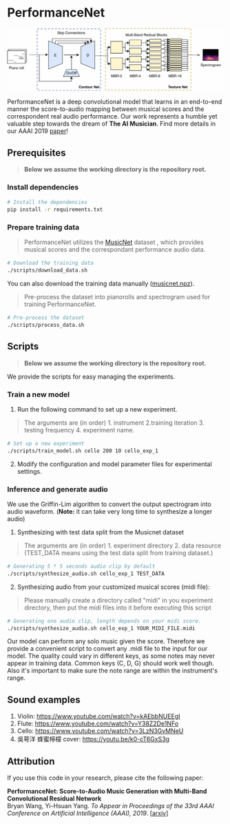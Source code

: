 
# PerformanceNet


![Model image](https://github.com/bwang514/PerformanceNet/blob/master/model.jpg)

PerformanceNet is a deep convolutional model that learns in an end-to-end manner the score-to-audio mapping between musical scores and the correspondent real audio performance. Our work represents a humble yet valuable step towards the dream of **The AI Musician**. Find more details in our AAAI 2019 [paper](https://arxiv.org/abs/1811.04357)!


## Prerequisites

> __Below we assume the working directory is the repository root.__

### Install dependencies

  ```sh
  # Install the dependencies
  pip install -r requirements.txt
  ```

### Prepare training data

> PerformanceNet utilizes the [MusicNet](https://homes.cs.washington.edu/~thickstn/start.html) dataset
, which provides musical scores and the correspondant performance audio data.

```sh
# Download the training data
./scripts/download_data.sh
```
You can also download the training data manually
([musicnet.npz](https://homes.cs.washington.edu/~thickstn/media/musicnet.npz)).

> Pre-process the dataset into pianorolls and spectrogram used for training PerformanceNet.

```sh
# Pre-process the dataset
./scripts/process_data.sh
```
## Scripts

> __Below we assume the working directory is the repository root.__

We provide the scripts for easy managing the experiments.

### Train a new model

1. Run the following command to set up a new experiment.

> The arguments are (in order) 1. instrument 2.training iteration 3. testing frequency 4. experiment name.

   ```sh
   # Set up a new experiment
   ./scripts/train_model.sh cello 200 10 cello_exp_1
   ```

2. Modify the configuration and model parameter files for experimental settings.

### Inference and generate audio

We use the Griffin-Lim algorithm to convert the output spectrogram into audio waveform. (__Note:__ it can take very long time to synthesize a longer audio)

1. Synthesizing with test data split from the Musicnet dataset

> The arguments are (in order) 1. experiment directory 2. data resource (TEST_DATA means using the test data split from training dataset.)

   ```sh
   # Generating 5 * 5 seconds audio clip by default
   ./scripts/synthesize_audio.sh cello_exp_1 TEST_DATA
   ```

2. Synthesizing audio from your customized musical scores (midi file):

> Please manually create a directory called "midi" in you experiment directory, then put the midi files into it before executing this script

   ```sh
   # Generating one audio clip, length depends on your midi score. 
   ./scripts/synthesize_audio.sh cello_exp_1 YOUR_MIDI_FILE.midi
   ```

Our model can perform any solo music given the score. Therefore we provide a convenient script to convert any .midi file to the input for our model. The quality could vary in different keys, as some notes may never appear in training data. Common keys (C, D, G) should work well though. Also it's important to make sure the note range are within the instrument's range.


## Sound examples

1. Violin: https://www.youtube.com/watch?v=kAEbbNUEEgI
2. Flute: https://www.youtube.com/watch?v=Y38Z2De1NFo
3. Cello: https://www.youtube.com/watch?v=3LzN3GvMNeU
4. 吳萼洋 蜂蜜檸檬 cover: https://youtu.be/k0-cT6GxS3g

## Attribution

If you use this code in your research, please cite the following paper:

__PerformanceNet: Score-to-Audio Music Generation with Multi-Band Convolutional Residual Network__<br>
Bryan Wang, Yi-Hsuan Yang. _To Appear in Proceedings of the 33rd AAAI Conference on Artificial Intelligence (AAAI), 2019_. [[arxiv](https://arxiv.org/abs/1811.04357)]

